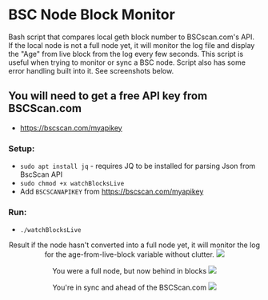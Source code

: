 # BSC Node Block Monitor
Bash script that compares local geth block number to BSCscan.com's API. If the local node is not a full node yet, it will monitor the log file and display the "Age" from live block from the log every few seconds. This script is useful when trying to monitor or sync a BSC node. Script also has some error handling built into it. See screenshots below.

## You will need to get a free API key from BSCScan.com
- https://bscscan.com/myapikey

### Setup:
- ```sudo apt install jq``` - requires JQ to be installed for parsing Json from BscScan API
- ```sudo chmod +x watchBlocksLive```
- Add ```BSCSCANAPIKEY``` from https://bscscan.com/myapikey

### Run:
- ```./watchBlocksLive```

<p align="center">
  Result if the node hasn't converted into a full node yet, it will monitor the log for the age-from-live-block variable without clutter.
  <img src="https://user-images.githubusercontent.com/28745523/117009256-8974ea00-acb9-11eb-8aa9-5bab9edbbf40.png">
</p>

<p align="center">
  You were a full node, but now behind in blocks
  <img src="https://user-images.githubusercontent.com/28745523/117009362-a7dae580-acb9-11eb-9c51-25fb5ad8a25a.png">
</p>

<p align="center">
  You're in sync and ahead of the BSCScan.com
  <img src="https://user-images.githubusercontent.com/28745523/117009521-da84de00-acb9-11eb-90a7-8e5e4a1abe48.png">
</p>
